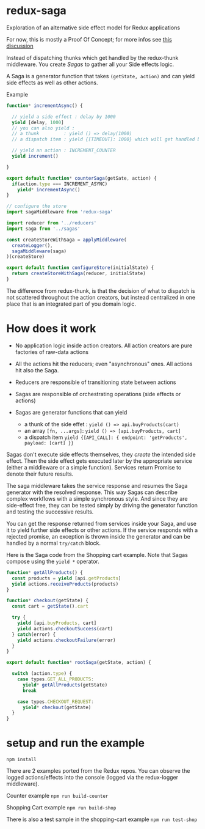 # redux-saga
Exploration of an alternative side effect model for Redux applications

For now, this is mostly a Proof Of Concept; for more infos see [this discussion](https://github.com/paldepind/functional-frontend-architecture/issues/20#issuecomment-160344891)


Instead of dispatching thunks which get handled by the redux-thunk middleware. You create *Sagas* to gather all your
Side effects logic.

A Saga is a generator function that takes `(getState, action)` and can yield side effects as well as
other actions.

Example

```javascript
function* incrementAsync() {

  // yield a side effect : delay by 1000
  yield [delay, 1000] 
  // you can also yield :
  // a thunk         : yield () => delay(1000)
  // a dispatch item : yield {[TIMEOUT]: 1000} which will get handled by a dedicated middleware

  // yield an action : INCREMENT_COUNTER
  yield increment()

}

export default function* counterSaga(getSate, action) {
  if(action.type === INCREMENT_ASYNC)
    yield* incrementAsync()
}

// configure the store
import sagaMiddleware from 'redux-saga'

import reducer from '../reducers'
import saga from '../sagas'

const createStoreWithSaga = applyMiddleware(
  createLogger(),
  sagaMiddleware(saga)
)(createStore)

export default function configureStore(initialState) {
  return createStoreWithSaga(reducer, initialState)
}
```

The difference from redux-thunk, is that the decision of what to dispatch is not scattered throughout
the action creators, but instead centralized in one place that is an integrated part of you domain logic.


# How does it work

- No application logic inside action creators. All action creators are pure factories of raw-data actions

- All the actions hit the reducers; even "asynchronous" ones. All actions hit also the Saga.

- Reducers are responsible of transitioning state between actions

- Sagas are responsible of orchestrating operations (side effects or actions)

- Sagas are generator functions that can yield
  - a thunk of the side effet : `yield () => api.buyProducts(cart)`
  - an array `[fn, ...args]`: `yield () => [api.buyProducts, cart]`
  - a dispatch item `yield {[API_CALL]: { endpoint: 'getProducts', payload: [cart] }}`

Sagas don't execute side effects themselves, they *create* the intended side effect.
Then the side effect gets executed later by the appropriate service (either a middleware or a simple function).
Services return Promise to denote their future results.

The saga middleware takes the service response and resumes the Saga generator with the resolved response. This way
Sagas can describe complex workflows with a simple synchronous style. And since they are side-effect free, they can
be tested simply by driving the generator function and testing the successive results.

You can get the response returned from services inside your Saga, and use it
to yield further side effects or other actions. If the service responds with a rejected
promise, an exception is thrown inside the generator and can be handled by a normal
`try/catch` block.

Here is the Saga code from the Shopping cart example. Note that Sagas compose using the `yield *` operator.

```javascript
function* getAllProducts() {
  const products = yield [api.getProducts]
  yield actions.receiveProducts(products)
}

function* checkout(getState) {
  const cart = getState().cart

  try {
    yield [api.buyProducts, cart]
    yield actions.checkoutSuccess(cart)
  } catch(error) {
    yield actions.checkoutFailure(error)
  }
}

export default function* rootSaga(getState, action) {

  switch (action.type) {
    case types.GET_ALL_PRODUCTS:
      yield* getAllProducts(getState)
      break

    case types.CHECKOUT_REQUEST:
      yield* checkout(getState)
  }
}
```

# setup and run the example

`npm install`

There are 2 examples ported from the Redux repos. You can observe the logged actions/effects
into the console (logged via the redux-logger middleware).

Counter example
`npm run build-counter`

Shopping Cart example
`npm run build-shop`

There is also a test sample in the shopping-cart example
`npm run test-shop`

